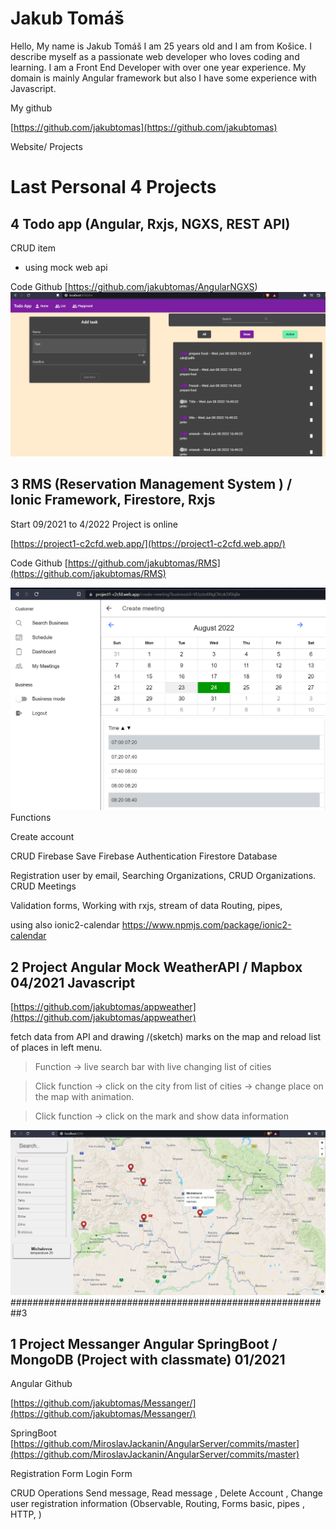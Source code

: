 # Jakub Tomáš 
 

Hello, My name is Jakub Tomáš I am 25 years old and I am from Košice. I describe myself as a passionate web developer who loves
coding and learning. I am a Front End Developer with over one year experience. My domain is mainly Angular framework but also I have
some experience with Javascript.

My github 

[https://github.com/jakubtomas](https://github.com/jakubtomas)


Website/ Projects

# Last Personal 4 Projects

##  4 Todo app (Angular, Rxjs, NGXS, REST API)

CRUD item
- using mock web api 

Code Github
[https://github.com/jakubtomas/AngularNGXS)
![GitHub Logo](/images/todo.png)




##  3 RMS (Reservation Management System ) / Ionic Framework, Firestore, Rxjs 
Start 09/2021 to 4/2022
Project is online

[https://project1-c2cfd.web.app/](https://project1-c2cfd.web.app/)

Code Github
[https://github.com/jakubtomas/RMS](https://github.com/jakubtomas/RMS)

![GitHub Logo](/images/rms.png)
Functions 

Create account 

CRUD Firebase 
Save 
Firebase Authentication 
Firestore Database 

Registration user by email,
Searching Organizations,
CRUD Organizations.
CRUD Meetings

Validation forms,
Working with rxjs, stream of data 
Routing, pipes, 

using also  ionic2-calendar
https://www.npmjs.com/package/ionic2-calendar



##  2 Project  Angular Mock WeatherAPI / Mapbox 04/2021  Javascript 
[https://github.com/jakubtomas/appweather](https://github.com/jakubtomas/appweather)


fetch data from API and drawing /(sketch) marks on the map and reload list of places in left menu.

> Function -> live search bar with  live changing list of cities  

> Click function -> click on the city from list of cities -> change place on the map with animation.

> Click function  -> click on the mark and show data information 


![GitHub Logo](/images/weather.png)
 ##########################################################3

## 1 Project  Messanger Angular SpringBoot / MongoDB (Project with classmate) 01/2021
Angular Github

[https://github.com/jakubtomas/Messanger/](https://github.com/jakubtomas/Messanger/)


SpringBoot 
[https://github.com/MiroslavJackanin/AngularServer/commits/master](https://github.com/MiroslavJackanin/AngularServer/commits/master)

Registration Form
Login Form

CRUD Operations
Send message, Read message , Delete Account , Change user registration information
(Observable, Routing, Forms basic, pipes , HTTP, )

